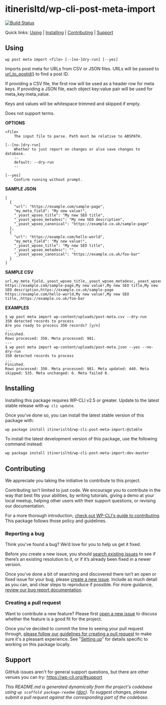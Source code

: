 itinerisltd/wp-cli-post-meta-import
===================================



[![Build Status](https://travis-ci.org/itinerisltd/wp-cli-post-meta-import.svg?branch=master)](https://travis-ci.org/itinerisltd/wp-cli-post-meta-import)

Quick links: [Using](#using) | [Installing](#installing) | [Contributing](#contributing) | [Support](#support)

## Using

~~~
wp post meta import <file> [--[no-]dry-run] [--yes]
~~~

Imports post meta for URLs from CSV or JSON files.
URLs will be passed to [url_to_postid()](https://developer.wordpress.org/reference/functions/url_to_postid/) to find a post ID.

If providing a CSV file, the first row will be used as a header row for meta keys.
If providing a JSON file, each object key:value pair will be used for meta_key:meta_value.

Keys and values will be whitespace trimmed and skipped if empty.

Does not support terms.

**OPTIONS**

	<file>
		The input file to parse. Path must be relative to ABSPATH.

	[--[no-]dry-run]
		Whether to just report on changes or also save changes to database.
		--
		default: --dry-run
		--

	[--yes]
		Confirm running without prompt.

**SAMPLE JSON**

    [
      {
        "url": "https://example.com/sample-page",
        "my_meta_field": "My new value!",
        "_yoast_wpseo_title": "My new SEO title",
        "_yoast_wpseo_metadesc": "My new SEO description",
        "_yoast_wpseo_canonical": "https://example.co.uk/sample-page"
      },
      {
        "url": "https://example.com/hello-world",
        "my_meta_field": "My new value!",
        "_yoast_wpseo_title": "My new SEO title",
        "_yoast_wpseo_metadesc": "",
        "_yoast_wpseo_canonical": "https://example.co.uk/foo-bar"
      }
    ]

**SAMPLE CSV**

    url,my_meta_field,_yoast_wpseo_title,_yoast_wpseo_metadesc,_yoast_wpseo_canonical
    https://example.com/sample-page,My new value!,My new SEO title,My new SEO description,https://example.co.uk/sample-page
    https://example.com/hello-world,My new value!,My new SEO title,,https://example.co.uk/foo-bar

**EXAMPLES**

    $ wp post meta import wp-content/uploads/post-meta.csv --dry-run
    350 detected records to process
    Are you ready to process 350 records? [y/n]
    ...
    Finished.
    Rows processed: 350. Meta processed: 981.
    ---
    $ wp post meta import wp-content/uploads/post-meta.json --yes --no-dry-run
    350 detected records to process
    ...
    Finished.
    Rows processed: 350. Meta processed: 981. Meta updated: 440. Meta skipped: 535. Meta unchanged: 6. Meta failed 0.

## Installing

Installing this package requires WP-CLI v2.5 or greater. Update to the latest stable release with `wp cli update`.

Once you've done so, you can install the latest stable version of this package with:

```bash
wp package install itinerisltd/wp-cli-post-meta-import:@stable
```

To install the latest development version of this package, use the following command instead:

```bash
wp package install itinerisltd/wp-cli-post-meta-import:dev-master
```

## Contributing

We appreciate you taking the initiative to contribute to this project.

Contributing isn’t limited to just code. We encourage you to contribute in the way that best fits your abilities, by writing tutorials, giving a demo at your local meetup, helping other users with their support questions, or revising our documentation.

For a more thorough introduction, [check out WP-CLI's guide to contributing](https://make.wordpress.org/cli/handbook/contributing/). This package follows those policy and guidelines.

### Reporting a bug

Think you’ve found a bug? We’d love for you to help us get it fixed.

Before you create a new issue, you should [search existing issues](https://github.com/itinerisltd/wp-cli-post-meta-import/issues?q=label%3Abug%20) to see if there’s an existing resolution to it, or if it’s already been fixed in a newer version.

Once you’ve done a bit of searching and discovered there isn’t an open or fixed issue for your bug, please [create a new issue](https://github.com/itinerisltd/wp-cli-post-meta-import/issues/new). Include as much detail as you can, and clear steps to reproduce if possible. For more guidance, [review our bug report documentation](https://make.wordpress.org/cli/handbook/bug-reports/).

### Creating a pull request

Want to contribute a new feature? Please first [open a new issue](https://github.com/itinerisltd/wp-cli-post-meta-import/issues/new) to discuss whether the feature is a good fit for the project.

Once you've decided to commit the time to seeing your pull request through, [please follow our guidelines for creating a pull request](https://make.wordpress.org/cli/handbook/pull-requests/) to make sure it's a pleasant experience. See "[Setting up](https://make.wordpress.org/cli/handbook/pull-requests/#setting-up)" for details specific to working on this package locally.

## Support

GitHub issues aren't for general support questions, but there are other venues you can try: https://wp-cli.org/#support


*This README.md is generated dynamically from the project's codebase using `wp scaffold package-readme` ([doc](https://github.com/wp-cli/scaffold-package-command#wp-scaffold-package-readme)). To suggest changes, please submit a pull request against the corresponding part of the codebase.*
